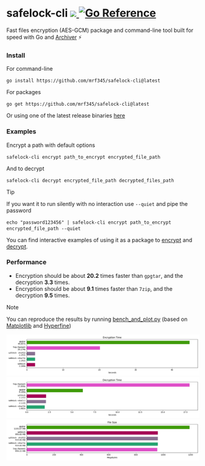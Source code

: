 <h2></h2>
<h1>
safelock-cli
<a href='https://github.com/mrf345/safelock-cli/actions/workflows/ci.yml'>
  <img src='https://github.com/mrf345/safelock-cli/actions/workflows/ci.yml/badge.svg'>
</a>
<a href="https://pkg.go.dev/github.com/mrf345/safelock-cli/safelock">
  <img src="https://pkg.go.dev/badge/github.com/mrf345/safelock-cli/.svg" alt="Go Reference">
</a>
</h1>

Fast files encryption (AES-GCM) package and command-line tool built for speed with Go and [Archiver](https://github.com/mholt/archiver) ⚡

### Install

For command-line

```shell
go install https://github.com/mrf345/safelock-cli@latest
```

For packages

```shell
go get https://github.com/mrf345/safelock-cli@latest
```

Or using one of the latest release binaries [here](https://github.com/mrf345/safelock-cli/releases)

### Examples

Encrypt a path with default options

```shell
safelock-cli encrypt path_to_encrypt encrypted_file_path
```
And to decrypt

```shell
safelock-cli decrypt encrypted_file_path decrypted_files_path
```
> [!TIP]
> If you want it to run silently with no interaction use `--quiet` and pipe the password

```shell
echo "password123456" | safelock-cli encrypt path_to_encrypt encrypted_file_path --quiet
```

You can find interactive examples of using it as a package to [encrypt](https://pkg.go.dev/github.com/mrf345/safelock-cli/safelock#example-Safelock.Encrypt) and [decrypt](https://pkg.go.dev/github.com/mrf345/safelock-cli/safelock#example-Safelock.Decrypt).

### Performance

- Encryption should be about **20.2** times faster than `gpgtar`, and the decryption **3.3** times.
- Encryption should be about **9.1** times faster than `7zip`, and the decryption **9.5** times.

> [!NOTE]
> You can reproduce the results by running [bench_and_plot.py](benchmark/bench_and_plot.py) (based on [Matplotlib](https://github.com/matplotlib/matplotlib) and [Hyperfine](https://github.com/sharkdp/hyperfine))

<p align="center">
  <a href="https://raw.githubusercontent.com/mrf345/safelock-cli/master/benchmark/encryption-time.webp" target="_blank">
    <img src="benchmark/encryption-time.webp" alt="encryption time" />
  </a>
  <a href="https://raw.githubusercontent.com/mrf345/safelock-cli/master/benchmark/decryption-time.webp" target="_blank">
    <img src="benchmark/decryption-time.webp" alt="decryption time" />
  </a>
  <a href="https://raw.githubusercontent.com/mrf345/safelock-cli/master/benchmark/file-size.webp" target="_blank">
    <img src="benchmark/file-size.webp" alt="file size" />
  </a>
</p>

